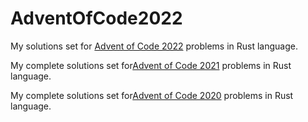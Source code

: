 # AdventOfCode2022
My solutions set for [Advent of Code 2022](https://adventofcode.com/2022) problems in Rust language.

My complete solutions set for[Advent of Code 2021](https://adventofcode.com/2021) problems in Rust language.

My complete solutions set for[Advent of Code 2020](https://adventofcode.com/2020) problems in Rust language.
